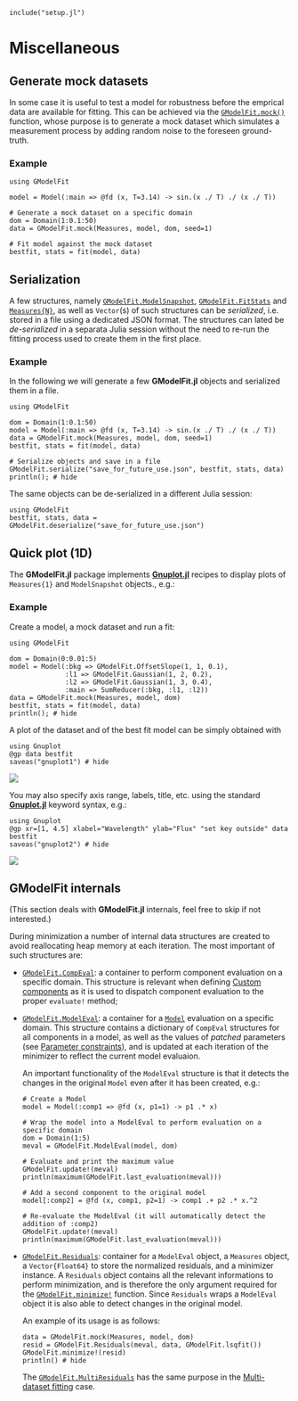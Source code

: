 ```@setup abc
include("setup.jl")
```

# Miscellaneous

## Generate mock datasets

In some case it is useful to test a model for robustness before the emprical data are available for fitting.  This can be achieved via the [`GModelFit.mock()`](@ref) function, whose purpose is to generate a mock dataset which simulates a measurement process by adding random noise to the foreseen ground-truth.

### Example

```@example abc
using GModelFit

model = Model(:main => @fd (x, T=3.14) -> sin.(x ./ T) ./ (x ./ T))

# Generate a mock dataset on a specific domain
dom = Domain(1:0.1:50)
data = GModelFit.mock(Measures, model, dom, seed=1)

# Fit model against the mock dataset
bestfit, stats = fit(model, data)
```



## Serialization

A few structures, namely [`GModelFit.ModelSnapshot`](@ref), [`GModelFit.FitStats`](@ref) and [`Measures{N}`](@ref), as well as `Vector`(s) of such structures can be *serialized*, i.e. stored in a file using a dedicated JSON format.  The structures can lated be *de-serialized* in a separata Julia session without the need to re-run the fitting process used to create them in the first place.

### Example

In the following we will generate a few **GModelFit.jl** objects and serialized them in a file.
```@example abc
using GModelFit

dom = Domain(1:0.1:50)
model = Model(:main => @fd (x, T=3.14) -> sin.(x ./ T) ./ (x ./ T))
data = GModelFit.mock(Measures, model, dom, seed=1)
bestfit, stats = fit(model, data)

# Serialize objects and save in a file
GModelFit.serialize("save_for_future_use.json", bestfit, stats, data)
println(); # hide
```

The same objects can be de-serialized in a different Julia session:
```@example abc
using GModelFit
bestfit, stats, data = GModelFit.deserialize("save_for_future_use.json")
```



## Quick plot (1D)

The **GModelFit.jl** package implements [**Gnuplot.jl**](https://github.com/gcalderone/Gnuplot.jl/) recipes to display plots of `Measures{1}` and `ModelSnapshot` objects., e.g.:

### Example

Create a model, a mock dataset and run a fit:
```@example abc
using GModelFit

dom = Domain(0:0.01:5)
model = Model(:bkg => GModelFit.OffsetSlope(1, 1, 0.1),
              :l1 => GModelFit.Gaussian(1, 2, 0.2),
              :l2 => GModelFit.Gaussian(1, 3, 0.4),
              :main => SumReducer(:bkg, :l1, :l2))
data = GModelFit.mock(Measures, model, dom)
bestfit, stats = fit(model, data)
println(); # hide
```

A plot of the dataset and of the best fit model can be simply obtained with
```@example abc
using Gnuplot
@gp data bestfit
saveas("gnuplot1") # hide
```
![](assets/gnuplot1.png)

You may also specify axis range, labels, title, etc. using the standard [**Gnuplot.jl**](https://github.com/gcalderone/Gnuplot.jl/) keyword syntax, e.g.:

```@example abc
using Gnuplot
@gp xr=[1, 4.5] xlabel="Wavelength" ylab="Flux" "set key outside" data bestfit
saveas("gnuplot2") # hide
```
![](assets/gnuplot2.png)


## GModelFit internals

(This section deals with **GModelFit.jl** internals, feel free to skip if not interested.)

During minimization a number of internal data structures are created to avoid reallocating heap memory at each iteration.  The most important of such structures are:

- [`GModelFit.CompEval`](@ref): a container to perform component evaluation on a specific domain.  This structure is relevant when defining [Custom components](@ref) as it is used to dispatch component evaluation to the proper `evaluate!` method;

- [`GModelFit.ModelEval`](@ref): a container for a [`Model`](@ref) evaluation on a specific domain.  This structure contains a dictionary of `CompEval` structures for all components in a model, as well as the values of *patched* parameters (see [Parameter constraints](@ref)), and is updated at each iteration of the minimizer to reflect the current model evaluaion.

  An important functionality of the `ModelEval` structure is that it detects the changes in the original `Model` even after it has been created, e.g.:
  ```@example abc
  # Create a Model
  model = Model(:comp1 => @fd (x, p1=1) -> p1 .* x)

  # Wrap the model into a ModelEval to perform evaluation on a specific domain
  dom = Domain(1:5)
  meval = GModelFit.ModelEval(model, dom)
  
  # Evaluate and print the maximum value
  GModelFit.update!(meval)
  println(maximum(GModelFit.last_evaluation(meval)))
  
  # Add a second component to the original model
  model[:comp2] = @fd (x, comp1, p2=1) -> comp1 .+ p2 .* x.^2
  
  # Re-evaluate the ModelEval (it will automatically detect the addition of :comp2)
  GModelFit.update!(meval)
  println(maximum(GModelFit.last_evaluation(meval)))
  ```

- [`GModelFit.Residuals`](@ref): container for a `ModelEval` object, a `Measures` object, a `Vector{Float64}` to store the normalized residuals, and a minimizer instance.  A `Residuals` object contains all the relevant informations to perform minimization, and is therefore the only argument required for the [`GModelFit.minimize!`](@ref) function.  Since `Residuals` wraps a `ModelEval` object it is also able to detect changes in the original model. 

  An example of its usage is as follows:
  ```@example abc
  data = GModelFit.mock(Measures, model, dom)
  resid = GModelFit.Residuals(meval, data, GModelFit.lsqfit())
  GModelFit.minimize!(resid)
  println() # hide
  ```

  The [`GModelFit.MultiResiduals`](@ref) has the same purpose in the [Multi-dataset fitting](@ref) case. 
